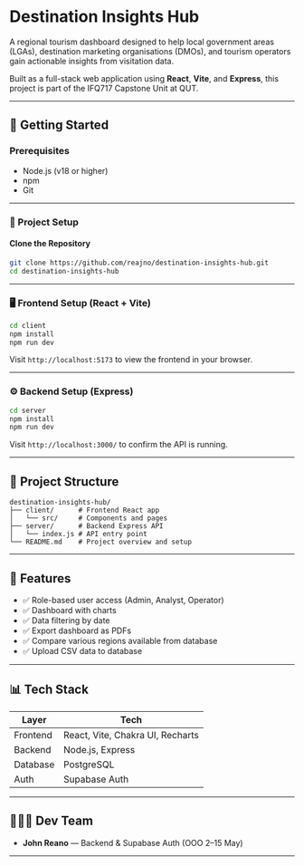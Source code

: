 # Destination Insights Hub

A regional tourism dashboard designed to help local government areas (LGAs), destination marketing organisations (DMOs), and tourism operators gain actionable insights from visitation data.

Built as a full-stack web application using **React**, **Vite**, and **Express**, this project is part of the IFQ717 Capstone Unit at QUT.

---

## 🚀 Getting Started

### Prerequisites

- Node.js (v18 or higher)
- npm
- Git

---

### 🔧 Project Setup

#### Clone the Repository

```bash
git clone https://github.com/reajno/destination-insights-hub.git
cd destination-insights-hub
```

---

### 🖥️ Frontend Setup (React + Vite)

```bash
cd client
npm install
npm run dev
```

Visit `http://localhost:5173` to view the frontend in your browser.

---

### ⚙️ Backend Setup (Express)

```bash
cd server
npm install
npm run dev
```

Visit `http://localhost:3000/` to confirm the API is running.

---

## 📁 Project Structure

```
destination-insights-hub/
├── client/      # Frontend React app
│   └── src/     # Components and pages
├── server/      # Backend Express API
│   └── index.js # API entry point
└── README.md    # Project overview and setup
```

---

## 📌 Features

- ✅ Role-based user access (Admin, Analyst, Operator)
- ✅ Dashboard with charts
- ✅ Data filtering by date
- ✅ Export dashboard as PDFs
- ✅ Compare various regions available from database
- ✅ Upload CSV data to database

---

## 📊 Tech Stack

| Layer    | Tech                             |
| -------- | -------------------------------- |
| Frontend | React, Vite, Chakra UI, Recharts |
| Backend  | Node.js, Express                 |
| Database | PostgreSQL                       |
| Auth     | Supabase Auth                    |

---

## 🧑‍🤝‍🧑 Dev Team

- **John Reano** — Backend & Supabase Auth (OOO 2–15 May)

---
